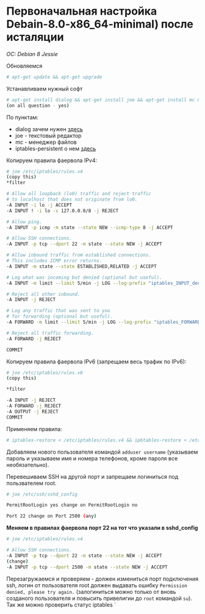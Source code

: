 # Первоначальная настройка Debain-8.0-x86_64-minimal) после исталяции
*OC: Debian 8 Jessie*

Обновляемся
```bash
# apt-get update && apt-get upgrade
```

Устанавливаем нужный софт
```bash
# apt-get install dialog && apt-get install joe && apt-get install mc && apt-get install iptables-persistent
(on all question - yes)
```

По пунктам: 
* dialog зачем нужен [здесь](https://linux.nesterof.com/error_dailog.html) 
* joe - текстовый редактор
* mc - менеджер файлов
* iptables-persistent о нем [здесь](https://linux.nesterof.com/setting-iptables-after-install.html)

Копируем правила фаервола IPv4:
```bash
# joe /etc/iptables/rules.v4
(copy this)
*filter

# Allow all loopback (lo0) traffic and reject traffic
# to localhost that does not originate from lo0.
-A INPUT -i lo -j ACCEPT
-A INPUT ! -i lo -s 127.0.0.0/8 -j REJECT

# Allow ping.
-A INPUT -p icmp -m state --state NEW --icmp-type 8 -j ACCEPT

# Allow SSH connections.
-A INPUT -p tcp --dport 22 -m state --state NEW -j ACCEPT

# Allow inbound traffic from established connections.
# This includes ICMP error returns.
-A INPUT -m state --state ESTABLISHED,RELATED -j ACCEPT

# Log what was incoming but denied (optional but useful).
-A INPUT -m limit --limit 5/min -j LOG --log-prefix "iptables_INPUT_denied: " --log-level 7

# Reject all other inbound.
-A INPUT -j REJECT

# Log any traffic that was sent to you
# for forwarding (optional but useful).
-A FORWARD -m limit --limit 5/min -j LOG --log-prefix "iptables_FORWARD_denied: " --log-level 7

# Reject all traffic forwarding.
-A FORWARD -j REJECT

COMMIT
```

Копируем правила фаервола IPv6 (запрещаем весь трафик по IPv6):
```bash
# joe /etc/iptables/rules.v6
(copy this)

*filter

-A INPUT -j REJECT
-A FORWARD -j REJECT
-A OUTPUT -j REJECT
COMMIT
```

Применяем правила:
```bash
# iptables-restore < /etc/iptables/rules.v4 && ip6tables-restore < /etc/iptables/rules.v6
```

Добавляем нового пользователя командой `adduser username` (указываем пароль и указываем имя и номера телефонов, кроме пароля все необязательно).

Перевешиваем SSH на другой порт и запрещаем логиниться под пользвателем root.
```bash
# joe /etc/ssh/sshd_config

PermitRootLogin yes change on PermitRootLogin no

Port 22 change on Port 2500 (any)
```

**Меняем в правилах фаервола порт 22 на тот что указали в sshd_config**
```bash
# joe /etc/iptables/rules.v4

# Allow SSH connections.
-A INPUT -p tcp --dport 22 -m state --state NEW -j ACCEPT
(change)
-A INPUT -p tcp --dport 2500 -m state --state NEW -j ACCEPT
```

Перезагружаемся и проверяем - должен измениться порт подключения ssh, логин от пользователя root должен выдавать ошибку `Permission denied, please try again.` (залогиниться можно только от вновь созданого пользователя и повысить привелигии до `root` командой `su`). Так же можно проверить статус iptables `





